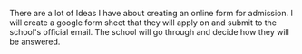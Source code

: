 There are a lot of Ideas I have about creating an online form for admission. I will create a google form sheet that they will apply on and submit to the school's official email. The school will go through and decide how they will be answered.